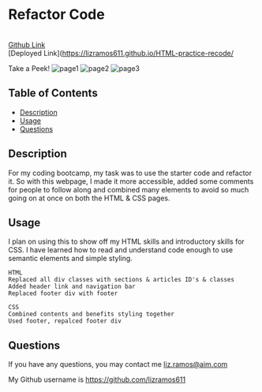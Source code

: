 # Refactor Code
\
[Github Link](https://github.com/lizramos611/HTML-practice-recode)\
[Deployed Link](https://lizramos611.github.io/HTML-practice-recode/
<br>

 Take a Peek!
 ![page1](https://user-images.githubusercontent.com/111591265/192823097-d8bf312b-acb3-484f-88c6-e1414e0461ad.png)
![page2](https://user-images.githubusercontent.com/111591265/192823102-3b426ffd-574c-4860-822d-b0f8590edd0b.png)
![page3](https://user-images.githubusercontent.com/111591265/192823107-dba90a99-ca5a-4a76-9664-1bc65c5b42e4.png)




  ## Table of Contents
 * [Description](#description)
 * [Usage](#usage)
 * [Questions](#questions)
  

  ## Description
For my coding bootcamp, my task was to use the starter code and refactor it. So with this webpage, I made it more accessible, added some comments for people to follow along and combined many elements to avoid so much going on at once on both the HTML & CSS pages. 


  ## Usage
  I plan on using this to show off my HTML skills and introductory skills for CSS. I have learned how to read and understand code enough to use semantic elements and simple styling.
  
    HTML
    Replaced all div classes with sections & articles ID's & classes
    Added header link and navigation bar
    Replaced footer div with footer

    CSS
    Combined contents and benefits styling together
    Used footer, repalced footer div



  ## Questions
  If you have any questions, you may contact me liz.ramos@aim.com

My Github username is https://github.com/lizramos611


    

